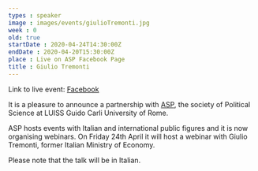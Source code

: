 ```yaml
---
types : speaker
image : images/events/giulioTremonti.jpg
week : 0
old: true 
startDate : 2020-04-24T14:30:00Z
endDate : 2020-04-20T15:30:00Z
place : Live on ASP Facebook Page
title : Giulio Tremonti
---
```


Link to live event: [Facebook](https://www.facebook.com/aspluissroma)

It is a pleasure to announce a partnership with
[ASP](https://www.facebook.com/aspluissroma), the society of Political Science
at LUISS Guido Carli University of Rome.

ASP hosts events with Italian and international public figures and it is now
organising webinars. On Friday 24th April it will host a webinar with Giulio
Tremonti, former Italian Ministry of Economy.

Please note that the talk will be in Italian.
